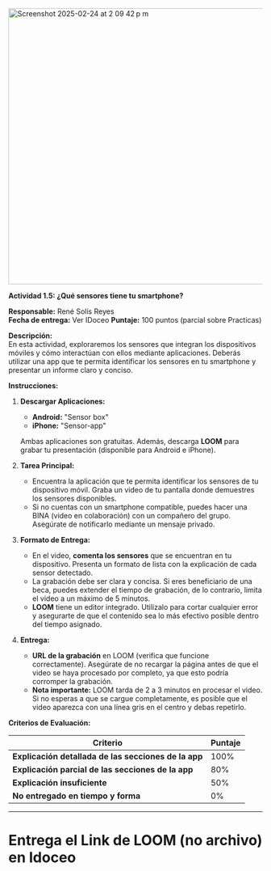 <img width="546" alt="Screenshot 2025-02-24 at 2 09 42 p m" src="https://github.com/user-attachments/assets/ca3ef569-c3e2-4ed6-9f6f-e1bea41bc9fc" />


**Actividad 1.5: ¿Qué sensores tiene tu smartphone?**

**Responsable:** René Solís Reyes  
**Fecha de entrega:** Ver IDoceo
**Puntaje:** 100 puntos (parcial sobre Practicas)

**Descripción:**  
En esta actividad, exploraremos los sensores que integran los dispositivos móviles y cómo interactúan con ellos mediante aplicaciones. Deberás utilizar una app que te permita identificar los sensores en tu smartphone y presentar un informe claro y conciso.

**Instrucciones:**

1. **Descargar Aplicaciones:**
   - **Android:** "Sensor box"
   - **iPhone:** "Sensor-app"
   
   Ambas aplicaciones son gratuitas. Además, descarga **LOOM** para grabar tu presentación (disponible para Android e iPhone).

2. **Tarea Principal:**
   - Encuentra la aplicación que te permita identificar los sensores de tu dispositivo móvil. Graba un video de tu pantalla donde demuestres los sensores disponibles.
   - Si no cuentas con un smartphone compatible, puedes hacer una BINA (video en colaboración) con un compañero del grupo. Asegúrate de notificarlo mediante un mensaje privado.

3. **Formato de Entrega:**
   - En el video, **comenta los sensores** que se encuentran en tu dispositivo. Presenta un formato de lista con la explicación de cada sensor detectado.
   - La grabación debe ser clara y concisa. Si eres beneficiario de una beca, puedes extender el tiempo de grabación, de lo contrario, limita el video a un máximo de 5 minutos.
   - **LOOM** tiene un editor integrado. Utilízalo para cortar cualquier error y asegurarte de que el contenido sea lo más efectivo posible dentro del tiempo asignado.

4. **Entrega:**
   - **URL de la grabación** en LOOM (verifica que funcione correctamente). Asegúrate de no recargar la página antes de que el video se haya procesado por completo, ya que esto podría corromper la grabación.  
   - **Nota importante:** LOOM tarda de 2 a 3 minutos en procesar el video. Si no esperas a que se cargue completamente, es posible que el video aparezca con una línea gris en el centro y debas repetirlo.

**Criterios de Evaluación:**

| **Criterio**                                        | **Puntaje**    |
|-----------------------------------------------------|----------------|
| **Explicación detallada de las secciones de la app** | 100%           |
| **Explicación parcial de las secciones de la app**  | 80%            |
| **Explicación insuficiente**                        | 50%            |
| **No entregado en tiempo y forma**                  | 0%             |

---
# Entrega el Link de LOOM (no archivo) en Idoceo
